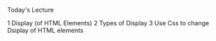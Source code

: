 Today's Lecture

1 Display (of HTML Elements)
2 Types of Display
3 Use Css to change Dsiplay of HTML elements